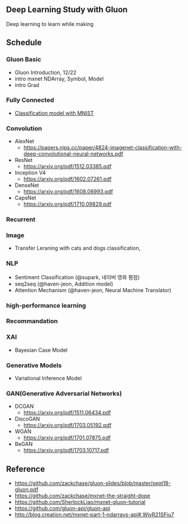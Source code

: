 ## Deep Learning Study with Gluon

Deep learning to learn while making


## Schedule 

### Gluon Basic

- Gluon Introduction, 12/22
- intro mxnet NDArray, Symbol, Model  
- intro Grad

### Fully Connected  

- [Classification model with MNIST](https://github.com/ski-net/dl_study_with_gluon/tree/master/Fully_Connected)

### Convolution 

- AlexNet
  - https://papers.nips.cc/paper/4824-imagenet-classification-with-deep-convolutional-neural-networks.pdf
- ResNet
  - https://arxiv.org/pdf/1512.03385.pdf
- Inception V4
  - https://arxiv.org/pdf/1602.07261.pdf
- DenseNet
  - https://arxiv.org/pdf/1608.06993.pdf
- CapsNet
  - https://arxiv.org/pdf/1710.09829.pdf



### Recurrent 


### Image 

- Transfer Leraning with cats and dogs classification, 


### NLP

- Sentiment Classification (@supark, 네이버 영화 평점)
- seq2seq (@haven-jeon, Addition model)
- Attention Mechanism (@haven-jeon, Neural Machine Translator)

### high-performance learning


### Recommandation 

### XAI
- Bayesian Case Model

### Generative Models
- Variational Inference Model

### GAN(Generative Adversarial Networks)
- DCGAN
  - https://arxiv.org/pdf/1511.06434.pdf
- DiscoGAN
  - https://arxiv.org/pdf/1703.05192.pdf
- WGAN
  - https://arxiv.org/pdf/1701.07875.pdf
- BeGAN
  - https://arxiv.org/pdf/1703.10717.pdf


## Reference 

- https://github.com/zackchase/gluon-slides/blob/master/sept18-gluon.pdf
- https://github.com/zackchase/mxnet-the-straight-dope 
- https://github.com/SherlockLiao/mxnet-gluon-tutorial
- https://github.com/gluon-api/gluon-api
- http://blog.creation.net/mxnet-part-1-ndarrays-api#.WjyR21SFiu7
